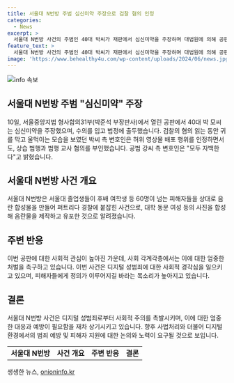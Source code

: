 ```yaml
---
title: 서울대 N번방 주범 심신미약 주장으로 검찰 혐의 인정
categories:
  - News
excerpt: >
  서울대 N번방 사건의 주범인 40대 박씨가 재판에서 심신미약을 주장하며 대법원에 의해 공판을 받았습니다. 박씨는 수의를 입고 법정에 나타나며, 허위 영상물 배포 행위는 인정하되 상습 범행과 범행 교사 혐의는 부인했습니다. 공범 강씨도 함께 재판을 받으며 모두 자백한다고 밝혔습니다. 서울대 N번방은 서울대 졸업생들이 후배 여학생 등을 상대로 음란 합성물을 만들어 퍼트리다 경찰에 붙잡힌 사건으로, 이로 인해 60명이 넘는 피해자들이 발생했습니다. (150자)
feature_text: >
  서울대 N번방 사건의 주범인 40대 박씨가 재판에서 심신미약을 주장하며 대법원에 의해 공판을 받았습니다. 박씨는 수의를 입고 법정에 나타나며, 허위 영상물 배포 행위는 인정하되 상습 범행과 범행 교사 혐의는 부인했습니다. 공범 강씨도 함께 재판을 받으며 모두 자백한다고 밝혔습니다. 서울대 N번방은 서울대 졸업생들이 후배 여학생 등을 상대로 음란 합성물을 만들어 퍼트리다 경찰에 붙잡힌 사건으로, 이로 인해 60명이 넘는 피해자들이 발생했습니다. (150자)
image: 'https://www.behealthy4u.com/wp-content/uploads/2024/06/news.jpg'
---
```


<p><img src="https://www.behealthy4u.com/wp-content/uploads/2024/06/news.jpg" alt="info 속보" /></p>

<h2 data-ke-size="size26">서울대 N번방 주범 "심신미약" 주장</h2>

<p data-ke-size="size16">10일, 서울중앙지법 형사합의31부(박준석 부장판사)에서 열린 공판에서 40대 박 모씨는 심신미약을 주장했으며, 수의를 입고 법정에 출두했습니다. 검찰의 혐의 읽는 동안 귀를 막고 울먹이는 모습을 보였던 박씨 측 변호인은 허위 영상물 배포 행위를 인정하면서도, 상습 범행과 범행 교사 혐의를 부인했습니다. 공범 강씨 측 변호인은 "모두 자백한다"고 밝혔습니다.</p>

<h2 data-ke-size="size26">서울대 N번방 사건 개요</h2>

<p data-ke-size="size16">서울대 N번방은 서울대 졸업생들이 후배 여학생 등 60명이 넘는 피해자들을 상대로 음란 합성물을 만들어 퍼트리다 경찰에 붙잡힌 사건으로, 대학 동문 여성 등의 사진을 합성해 음란물을 제작하고 유포한 것으로 알려졌습니다.</p>

<h2 data-ke-size="size26">주변 반응</h2>

<p data-ke-size="size16">이번 공판에 대한 사회적 관심이 높아진 가운데, 사회 각계각층에서는 이에 대한 엄중한 처벌을 촉구하고 있습니다. 이번 사건은 디지털 성범죄에 대한 사회적 경각심을 일으키고 있으며, 피해자들에게 정의가 이루어지길 바라는 목소리가 높아지고 있습니다.</p>

<h2 data-ke-size="size26">결론</h2>

<p data-ke-size="size16">서울대 N번방 사건은 디지털 성범죄로부터 사회적 주의를 촉발시키며, 이에 대한 엄중한 대응과 예방이 필요함을 재차 상기시키고 있습니다. 향후 사법처리와 더불어 디지털 환경에서의 범죄 예방 및 피해자 지원에 대한 논의와 노력이 요구될 것으로 보입니다.</p>

<table>
<tbody>
<tr>
<td style="text-align: center; height: 17px;"><b>서울대 N번방</b></td>
<td style="text-align: center; height: 17px;"><b>사건 개요</b></td>
<td style="text-align: center; height: 17px;"><b>주변 반응</b></td>
<td style="text-align: center; height: 17px;"><b>결론</b></td>
</tr>
</tbody>
</table>
생생한 뉴스, <a href="https://onioninfo.kr" rel="dofollow">onioninfo.kr</a>


